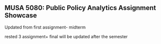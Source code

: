 ## MUSA 5080: Public Policy Analytics Assignment Showcase

Updated from first assignment- midterm

rested 3 assignment+ final will be updated after the semester
